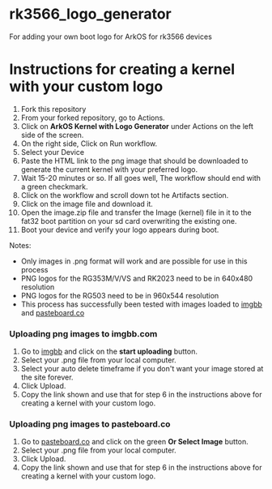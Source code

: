 # rk3566_logo_generator
For adding your own boot logo for ArkOS for rk3566 devices

# Instructions for creating a kernel with your custom logo
1. Fork this repository
2. From your forked repository, go to Actions.
3. Click on **ArkOS Kernel with Logo Generator** under Actions on the left side of the screen.
4. On the right side, Click on Run workflow.
5. Select your Device
6. Paste the HTML link to the png image that should be downloaded to generate the current kernel with your preferred logo.
7. Wait 15-20 minutes or so.  If all goes well, The workflow should end with a green checkmark.
8. Click on the workflow and scroll down tot he Artifacts section.
9. Click on the image file and download it.
10. Open the image.zip file and transfer the Image (kernel) file in it to the fat32 boot partition on your sd card overwriting the existing one.
11. Boot your device and verify your logo appears during boot.

Notes:
- Only images in .png format will work and are possible for use in this process
- PNG logos for the RG353M/V/VS and RK2023 need to be in 640x480 resolution
- PNG logos for the RG503 need to be in 960x544 resolution
- This process has successfully been tested with images loaded to [imgbb](https://imgbb.com/upload) and [pasteboard.co](https://pasteboard.co/)

### Uploading png images to imgbb.com
 1. Go to [imgbb](https://imgbb.com/upload) and click on the **start uploading** button.
 2. Select your .png file from your local computer.
 3. Select your auto delete timeframe if you don't want your image stored at the site forever.
 4. Click Upload.
 5. Copy the link shown and use that for step 6 in the instructions above for creating a kernel with your custom logo.

### Uploading png images to pasteboard.co
 1. Go to [pasteboard.co](https://pasteboard.co/) and click on the green **Or Select Image** button.
 2. Select your .png file from your local computer.
 3. Click Upload.
 4. Copy the link shown and use that for step 6 in the instructions above for creating a kernel with your custom logo.
